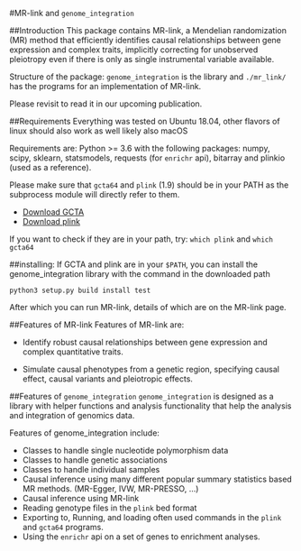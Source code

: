 #MR-link and `genome_integration`

##Introduction
This package contains MR-link, a Mendelian randomization (MR) method that efficiently identifies causal relationships 
between gene expression and complex traits, implicitly correcting for unobserved pleiotropy even if there is only as 
single instrumental variable available.

Structure of the package: 
`genome_integration` is the library and `./mr_link/` has the programs for an implementation of MR-link.

Please revisit to read it in our upcoming publication.


##Requirements
Everything was tested on Ubuntu 18.04, other flavors of linux should also work as well likely also macOS

Requirements are: Python >= 3.6
with the following packages:
numpy, scipy, sklearn, statsmodels, requests (for `enrichr` api), bitarray and plinkio (used as a reference).

Please make sure that `gcta64` and `plink` (1.9) should be in your PATH as the subprocess module will directly refer to them.
- [Download GCTA](http://cnsgenomics.com/software/gcta/#Download)
- [Download plink](https://www.cog-genomics.org/plink2/)

If you want to check if they are in your path, try: `which plink` and `which gcta64`


##installing:
If GCTA and plink are in your `$PATH`, you can install the genome_integration library with the command in 
the downloaded path
```
python3 setup.py build install test
```
After which you can run MR-link, details of which are on the MR-link page.


##Features of MR-link 
Features of MR-link are:

- Identify robust causal relationships between gene expression and complex quantitative traits. 

- Simulate causal phenotypes from a genetic region, specifying causal effect, causal variants and pleiotropic effects.

##Features of `genome_integration`
`genome_integration` is designed as a library with helper functions and analysis functionality that help the analysis 
 and integration of genomics data.  

Features of genome_integration include:

- Classes to handle single nucleotide polymorphism data 
- Classes to handle genetic associations
- Classes to handle individual samples
- Causal inference using many different popular summary statistics based MR methods. (MR-Egger, IVW, MR-PRESSO, ...)
- Causal inference using MR-link
- Reading genotype files in the `plink` bed format
- Exporting to, Running, and loading often used commands in the `plink` and `gcta64` programs.
- Using the `enrichr` api on a set of genes to enrichment analyses. 
